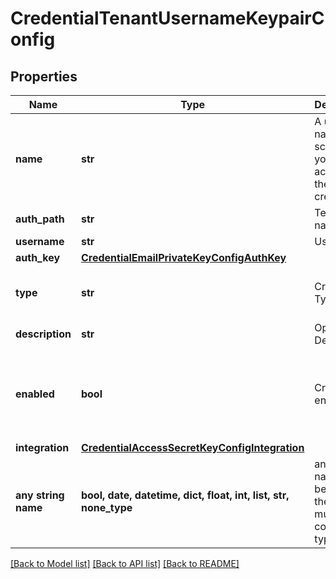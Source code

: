 # CredentialTenantUsernameKeypairConfig


## Properties
Name | Type | Description | Notes
------------ | ------------- | ------------- | -------------
**name** | **str** | A unique name scoped to your account for the credential | 
**auth_path** | **str** | Tenant name | 
**username** | **str** | Username | 
**auth_key** | [**CredentialEmailPrivateKeyConfigAuthKey**](CredentialEmailPrivateKeyConfigAuthKey.md) |  | 
**type** | **str** | Credential Type Code | defaults to "tenant-username-keypair"
**description** | **str** | Optional Description | [optional] 
**enabled** | **bool** | Credential enabled | [optional]  if omitted the server will use the default value of True
**integration** | [**CredentialAccessSecretKeyConfigIntegration**](CredentialAccessSecretKeyConfigIntegration.md) |  | [optional] 
**any string name** | **bool, date, datetime, dict, float, int, list, str, none_type** | any string name can be used but the value must be the correct type | [optional]

[[Back to Model list]](../README.md#documentation-for-models) [[Back to API list]](../README.md#documentation-for-api-endpoints) [[Back to README]](../README.md)


